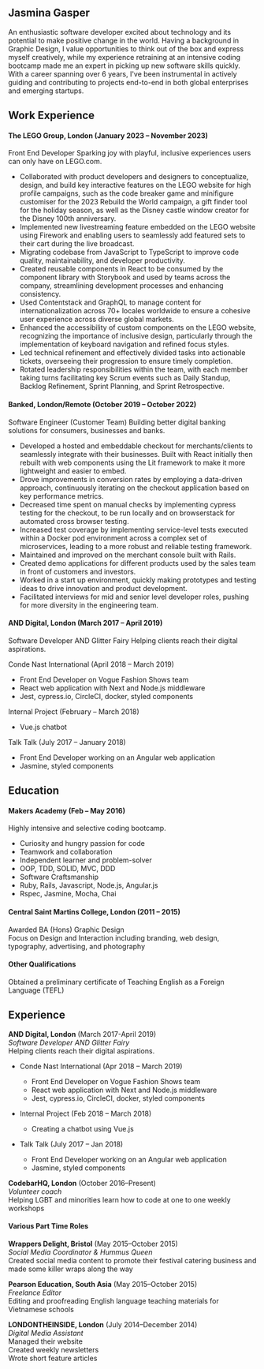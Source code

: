 ## Jasmina Gasper

An enthusiastic software developer excited about technology and its potential to make positive change in the world. Having a background in Graphic Design, I value opportunities to think out of the box and express myself creatively, while my experience retraining at an intensive coding bootcamp made me an expert in picking up new software skills quickly. With a career spanning over 6 years, I've been instrumental in actively guiding and contributing to projects end-to-end in both global enterprises and emerging startups.

## Work Experience

#### The LEGO Group, London (January 2023 – November 2023)
Front End Developer
Sparking joy with playful, inclusive experiences users can only have on LEGO.com.
- Collaborated with product developers and designers to conceptualize, design, and build key interactive features on the LEGO website for high profile campaigns, such as the code breaker game and minifigure customiser for the 2023 Rebuild the World campaign, a gift finder tool for the holiday season, as well as the Disney castle window creator for the Disney 100th anniversary.
- Implemented new livestreaming feature embedded on the LEGO website using Firework and enabling users to seamlessly add featured sets to their cart during the live broadcast.
- Migrating codebase from JavaScript to TypeScript to improve code quality, maintainability, and developer productivity.
- Created reusable components in React to be consumed by the component library with Storybook and used by teams across the company, streamlining development processes and enhancing consistency.
- Used Contentstack and GraphQL to manage content for internationalization across 70+ locales worldwide to ensure a cohesive user experience across diverse global markets.
- Enhanced the accessibility of custom components on the LEGO website, recognizing the importance of inclusive design, particularly through the implementation of keyboard navigation and refined focus styles.
- Led technical refinement and effectively divided tasks into actionable tickets, overseeing their progression to ensure timely completion.
- Rotated leadership responsibilities within the team, with each member taking turns facilitating key Scrum events such as Daily Standup, Backlog Refinement, Sprint Planning, and Sprint Retrospective.

#### Banked, London/Remote (October 2019 – October 2022)
Software Engineer (Customer Team)
Building better digital banking solutions for consumers, businesses and banks.

- Developed a hosted and embeddable checkout for merchants/clients to seamlessly integrate with their businesses. Built with React initially then rebuilt with web components using the Lit framework to make it more lightweight and easier to embed.
- Drove improvements in conversion rates by employing a data-driven approach, continuously iterating on the checkout application based on key performance metrics.
- Decreased time spent on manual checks by implementing cypress testing for the checkout, to be run locally and on browserstack for automated cross browser testing.
- Increased test coverage by implementing service-level tests executed within a Docker pod environment across a complex set of microservices, leading to a more robust and reliable testing framework.
- Maintained and improved on the merchant console built with Rails.
- Created demo applications for different products used by the sales team in front of customers and investors.
- Worked in a start up environment, quickly making prototypes and testing ideas to drive innovation and product development.
- Facilitated interviews for mid and senior level developer roles, pushing for more diversity in the engineering team.

#### AND Digital, London (March 2017 – April 2019)
Software Developer AND Glitter Fairy
Helping clients reach their digital aspirations.

Conde Nast International (April 2018 – March 2019)
- Front End Developer on Vogue Fashion Shows team
- React web application with Next and Node.js middleware
- Jest, cypress.io, CircleCI, docker, styled components

Internal Project (February – March 2018)
- Vue.js chatbot

Talk Talk (July 2017 – January 2018)
- Front End Developer working on an Angular web application
- Jasmine, styled components

## Education

#### Makers Academy (Feb – May 2016)

Highly intensive and selective coding bootcamp.

- Curiosity and hungry passion for code
- Teamwork and collaboration
- Independent learner and problem-solver
- OOP, TDD, SOLID, MVC, DDD
- Software Craftsmanship
- Ruby, Rails, Javascript, Node.js, Angular.js
- Rspec, Jasmine, Mocha, Chai

#### Central Saint Martins College, London (2011 – 2015)

Awarded BA (Hons) Graphic Design<br>
Focus on Design and Interaction including branding, web design, typography, advertising, and photography

#### Other Qualifications

Obtained a preliminary certificate of Teaching English as a Foreign Language (TEFL)

## Experience

**AND Digital, London** (March 2017-April 2019)    
*Software Developer AND Glitter Fairy*    
Helping clients reach their digital aspirations.

- Conde Nast International (Apr 2018 – March 2019)
  - Front End Developer on Vogue Fashion Shows team
  - React web application with Next and Node.js middleware
  - Jest, cypress.io, CircleCI, docker, styled components


- Internal Project (Feb 2018 – March 2018)
  - Creating a chatbot using Vue.js


- Talk Talk (July 2017 – Jan 2018)
  - Front End Developer working on an Angular web application
  - Jasmine, styled components

**CodebarHQ, London** (October 2016–Present)    
*Volunteer coach*    
Helping LGBT and minorities learn how to code at one to one weekly workshops

#### Various Part Time Roles

<!-- **Off to Work, London** (October 2015–December 2015)    
*Ice Marshall at Natural History Museum Ice Rink*    
Ensured the safety of the public while doing some sick tricks on the ice -->

**Wrappers Delight, Bristol** (May 2015–October 2015)   
*Social Media Coordinator & Hummus Queen*    
Created social media content to promote their festival catering business and made some killer wraps along the way

**Pearson Education, South Asia** (May 2015–October 2015)    
*Freelance Editor*    
Editing and proofreading English language teaching materials for Vietnamese schools

**LONDONTHEINSIDE, London** (July 2014–December 2014)   
*Digital Media Assistant*    
Managed their website    
Created weekly newsletters    
Wrote short feature articles    

<!-- **Captured on the Rye, London** (September 2014–December 2014)   
*Teaching Assistant*    
Assisted with screen printing Birthday parties for children    
Created social media content    
Rebranded their website     -->
